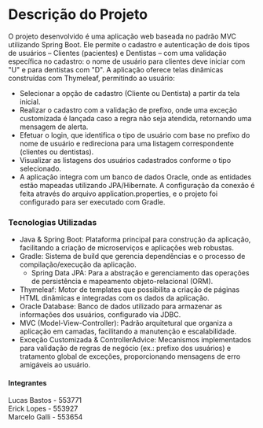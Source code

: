 <h1>Descrição do Projeto</h1>

O projeto desenvolvido é uma aplicação web baseada no padrão MVC utilizando Spring Boot. Ele permite o cadastro e autenticação de dois tipos de usuários – Clientes (pacientes) e Dentistas – com uma validação específica no cadastro: o nome de usuário para clientes deve iniciar com "U" e para dentistas com "D". A aplicação oferece telas dinâmicas construídas com Thymeleaf, permitindo ao usuário:
* Selecionar a opção de cadastro (Cliente ou Dentista) a partir da tela inicial.<br/>
* Realizar o cadastro com a validação de prefixo, onde uma exceção customizada é lançada caso a regra não seja atendida, retornando uma mensagem de alerta.<br/>
* Efetuar o login, que identifica o tipo de usuário com base no prefixo do nome de usuário e redireciona para uma listagem correspondente (clientes ou dentistas).<br/>
* Visualizar as listagens dos usuários cadastrados conforme o tipo selecionado.<br/>
* A aplicação integra com um banco de dados Oracle, onde as entidades estão mapeadas utilizando JPA/Hibernate. A configuração da conexão é feita através do arquivo application.properties, e o projeto foi configurado para ser executado com Gradle.<br/>

<h3>Tecnologias Utilizadas</h3>

* Java & Spring Boot: Plataforma principal para construção da aplicação, facilitando a criação de microserviços e aplicações web robustas.<br/>
* Gradle: Sistema de build que gerencia dependências e o processo de compilação/execução da aplicação.<br/>
  * Spring Data JPA: Para a abstração e gerenciamento das operações de persistência e mapeamento objeto-relacional (ORM).<br/>
* Thymeleaf: Motor de templates que possibilita a criação de páginas HTML dinâmicas e integradas com os dados da aplicação.<br/>
* Oracle Database: Banco de dados utilizado para armazenar as informações dos usuários, configurado via JDBC.<br/>
* MVC (Model-View-Controller): Padrão arquitetural que organiza a aplicação em camadas, facilitando a manutenção e escalabilidade.<br/>
* Exceção Customizada & ControllerAdvice: Mecanismos implementados para validação de regras de negócio (ex.: prefixo dos usuários) e tratamento global de exceções, proporcionando mensagens de erro amigáveis ao usuário.<br/>

<h4>Integrantes</h4>

Lucas Bastos - 553771<br/>
Erick Lopes - 553927<br/>
Marcelo Galli - 553654
